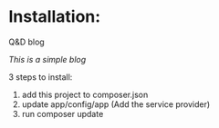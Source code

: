 Installation:
====

Q&amp;D blog

*This is a simple blog*

3 steps to install:

1. add this project to composer.json
2. update app/config/app (Add the service provider)
3. run composer update
